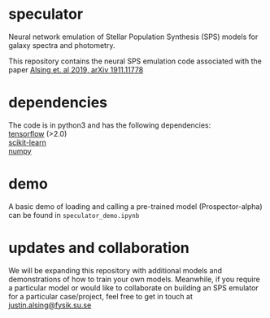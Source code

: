 # speculator
Neural network emulation of Stellar Population Synthesis (SPS) models for galaxy spectra and photometry.

This repository contains the neural SPS emulation code associated with the paper [Alsing et. al 2019, arXiv 1911.11778](https://arxiv.org/abs/1911.11778)

# dependencies

The code is in python3 and has the following dependencies:<br>
[tensorflow](https://www.tensorflow.org) (>2.0) <br> 
[scikit-learn](https://scikit-learn.org/stable/)<br> 
[numpy](https://numpy.org)<br> 

# demo

A basic demo of loading and calling a pre-trained model (Prospector-alpha) can be found in `speculator_demo.ipynb`

# updates and collaboration

We will be expanding this repository with additional models and demonstrations of how to train your own models. Meanwhile, if you require a particular model or would like to collaborate on building an SPS emulator for a particular case/project, feel free to get in touch at justin.alsing@fysik.su.se
